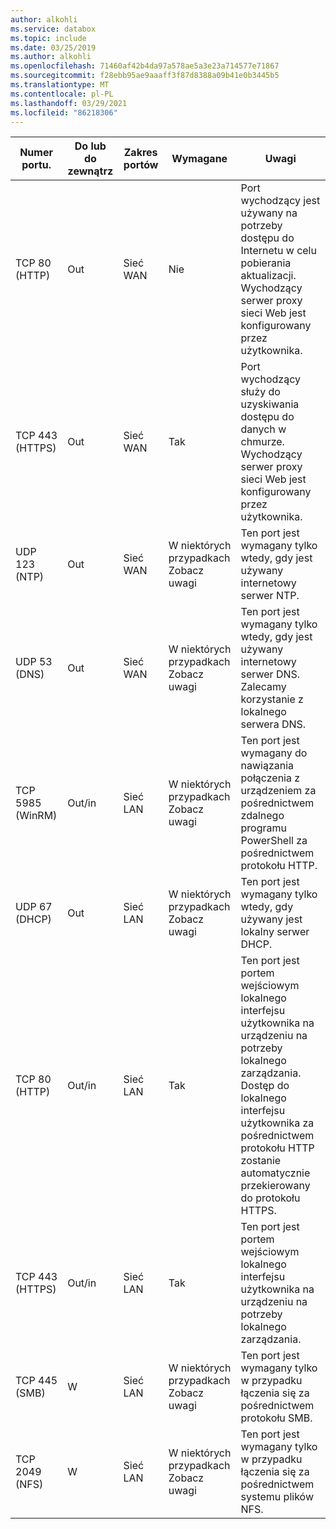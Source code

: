 ```yaml
---
author: alkohli
ms.service: databox
ms.topic: include
ms.date: 03/25/2019
ms.author: alkohli
ms.openlocfilehash: 71460af42b4da97a578ae5a3e23a714577e71867
ms.sourcegitcommit: f28ebb95ae9aaaff3f87d8388a09b41e0b3445b5
ms.translationtype: MT
ms.contentlocale: pl-PL
ms.lasthandoff: 03/29/2021
ms.locfileid: "86218306"
---
```

| Numer portu.| Do lub do zewnątrz | Zakres portów| Wymagane|   Uwagi |
|--------|-----|-----|-----------|----------|
| TCP 80 (HTTP)|Out|Sieć WAN |Nie|Port wychodzący jest używany na potrzeby dostępu do Internetu w celu pobierania aktualizacji. <br>Wychodzący serwer proxy sieci Web jest konfigurowany przez użytkownika. |
| TCP 443 (HTTPS)|Out|Sieć WAN|Tak|Port wychodzący służy do uzyskiwania dostępu do danych w chmurze.<br>Wychodzący serwer proxy sieci Web jest konfigurowany przez użytkownika.|
| UDP 123 (NTP)|Out|Sieć WAN|W niektórych przypadkach<br>Zobacz uwagi|Ten port jest wymagany tylko wtedy, gdy jest używany internetowy serwer NTP.  |   
| UDP 53 (DNS)|Out|Sieć WAN|W niektórych przypadkach<br>Zobacz uwagi|Ten port jest wymagany tylko wtedy, gdy jest używany internetowy serwer DNS.<br>Zalecamy korzystanie z lokalnego serwera DNS. |
| TCP 5985 (WinRM)|Out/in|Sieć LAN|W niektórych przypadkach<br>Zobacz uwagi|Ten port jest wymagany do nawiązania połączenia z urządzeniem za pośrednictwem zdalnego programu PowerShell za pośrednictwem protokołu HTTP.  |
| UDP 67 (DHCP)|Out|Sieć LAN|W niektórych przypadkach<br>Zobacz uwagi|Ten port jest wymagany tylko wtedy, gdy używany jest lokalny serwer DHCP.  |
| TCP 80 (HTTP)|Out/in|Sieć LAN|Tak|Ten port jest portem wejściowym lokalnego interfejsu użytkownika na urządzeniu na potrzeby lokalnego zarządzania. <br>Dostęp do lokalnego interfejsu użytkownika za pośrednictwem protokołu HTTP zostanie automatycznie przekierowany do protokołu HTTPS.  |
| TCP 443 (HTTPS)|Out/in|Sieć LAN|Tak|Ten port jest portem wejściowym lokalnego interfejsu użytkownika na urządzeniu na potrzeby lokalnego zarządzania. |
| TCP 445 (SMB)|W|Sieć LAN|W niektórych przypadkach<br>Zobacz uwagi|Ten port jest wymagany tylko w przypadku łączenia się za pośrednictwem protokołu SMB. |
| TCP 2049 (NFS)|W|Sieć LAN|W niektórych przypadkach<br>Zobacz uwagi|Ten port jest wymagany tylko w przypadku łączenia się za pośrednictwem systemu plików NFS. |
